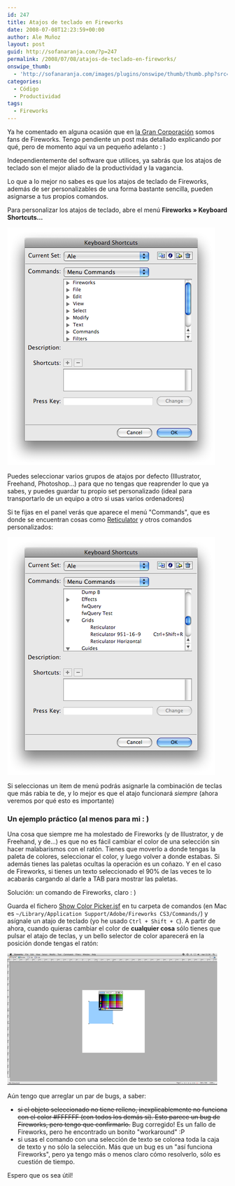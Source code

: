 ```yaml
---
id: 247
title: Atajos de teclado en Fireworks
date: 2008-07-08T12:23:59+00:00
author: Ale Muñoz
layout: post
guid: http://sofanaranja.com/?p=247
permalink: /2008/07/08/atajos-de-teclado-en-fireworks/
onswipe_thumb:
  - 'http://sofanaranja.com/images/plugins/onswipe/thumb/thumb.php?src=/images/2008/07/picture-85.png&amp;w=600&amp;h=800&amp;zc=1&amp;q=75&amp;f=0'
categories:
  - Código
  - Productividad
tags:
  - Fireworks
---
```

Ya he comentado en alguna ocasión que en [la Gran Corporación](http://the-cocktail.com) somos fans de Fireworks. Tengo pendiente un post más detallado explicando por qué, pero de momento aquí va un pequeño adelanto : )

Independientemente del software que utilices, ya sabrás que los atajos de teclado son el mejor aliado de la productividad y la vagancia.

Lo que a lo mejor no sabes es que los atajos de teclado de Fireworks, además de ser personalizables de una forma bastante sencilla, pueden asignarse a tus propios comandos.

Para personalizar los atajos de teclado, abre el menú **Fireworks » Keyboard Shortcuts...**

![Panel de asignación de atajos de teclado de Fireworks](/images/2008/07/picture-85.png)

Puedes seleccionar varios grupos de atajos por defecto (Illustrator, Freehand, Photoshop...) para que no tengas que reaprender lo que ya sabes, y puedes guardar tu propio set personalizado (ideal para transportarlo de un equipo a otro si usas varios ordenadores)

Si te fijas en el panel verás que aparece el menú "Commands", que es donde se encuentran cosas como [Reticulator](http://sofanaranja.com/reticulator/) y otros comandos personalizados:

![Panel de atajos con teclas personalizadas](/images/2008/07/picture-86.png)

Si seleccionas un item de menú podrás asignarle la combinación de teclas que más rabia te de, y lo mejor es que el atajo funcionará *siempre* (ahora veremos por qué esto es importante)

### Un ejemplo práctico (al menos para mi : )

Una cosa que siempre me ha molestado de Fireworks (y de Illustrator, y de Freehand, y de...) es que no es fácil cambiar el color de una selección sin hacer malabarismos con el ratón. Tienes que moverlo a donde tengas la paleta de colores, seleccionar el color, y luego volver a donde estabas. Si además tienes las paletas ocultas la operación es un coñazo. Y en el caso de Fireworks, si tienes un texto seleccionado el 90% de las veces te lo acabarás cargando al darle a TAB para mostrar las paletas.

Solución: un comando de Fireworks, claro : )

Guarda el fichero [Show Color Picker.jsf](http://code.sofanaranja.com/fwcommands/Color/Show%20Color%20Picker.jsf) en tu carpeta de comandos (en Mac es `~/Library/Application Support/Adobe/Fireworks CS3/Commands/`)
y asígnale un atajo de teclado (yo he usado `Ctrl + Shift + C`). A partir de ahora, cuando quieras cambiar el color de **cualquier cosa** sólo tienes que pulsar el atajo de teclas, y un bello selector de color aparecerá en la posición donde tengas el ratón:

![Show Color Picker en acción](/images/2008/07/picture-82-480x300.png)

Aún tengo que arreglar un par de bugs, a saber:

* <del>si el objeto seleccionado no tiene relleno, inexplicablemente no funciona con el color #FFFFFF (con todos los demás si). Esto parece un bug de Fireworks, pero tengo que confirmarlo.</del> Bug corregido! Es un fallo de Fireworks, pero he encontrado un bonito "workaround" :P
* si usas el comando con una selección de texto se colorea toda la caja de texto y no sólo la selección. Más que un bug es un "así funciona Fireworks", pero ya tengo más o menos claro cómo resolverlo, sólo es cuestión de tiempo.

Espero que os sea útil!